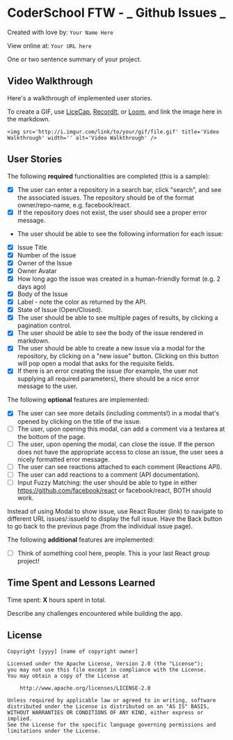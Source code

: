 # CoderSchool FTW - _ Github Issues _

Created with love by: `Your Name Here`

View online at: `Your URL here`

One or two sentence summary of your project.

## Video Walkthrough

Here's a walkthrough of implemented user stories.

To create a GIF, use [LiceCap](http://www.cockos.com/licecap/), [RecordIt](http://www.recordit.co), or [Loom](http://www.useloom.com), and link the image here in the markdown.

```
<img src='http://i.imgur.com/link/to/your/gif/file.gif' title='Video Walkthrough' width='' alt='Video Walkthrough' />
```

## User Stories

The following **required** functionalities are completed (this is a sample):

- [x] The user can enter a repository in a search bar, click "search", and see the associated issues. The repository should be of the format owner/repo-name, e.g. facebook/react.
- [x] If the repository does not exist, the user should see a proper error message.

* The user should be able to see the following information for each issue:

- [x] Issue Title
- [x] Number of the issue
- [x] Owner of the Issue
- [x] Owner Avatar
- [x] How long ago the issue was created in a human-friendly format (e.g. 2 days ago)
- [x] Body of the Issue
- [x] Label - note the color as returned by the API.
- [x] State of Issue (Open/Closed).
- [x] The user should be able to see multiple pages of results, by clicking a pagination control.
- [x] The user should be able to see the body of the issue rendered in markdown.
- [x] The user should be able to create a new issue via a modal for the repository, by clicking on a "new issue" button. Clicking on this button will pop open a modal that asks for the requisite fields.
- [x] If there is an error creating the issue (for example, the user not supplying all required parameters), there should be a nice error message to the user.

The following **optional** features are implemented:

- [x] The user can see more details (including comments!) in a modal that's opened by clicking on the title of the issue.
- [ ] The user, upon opening this modal, can add a comment via a textarea at the bottom of the page.
- [ ] The user, upon opening the modal, can close the issue. If the person does not have the appropriate access to close an issue, the user sees a nicely formatted error message.
- [ ] The user can see reactions attached to each comment (Reactions API).
- [ ] The user can add reactions to a comment (API documentation).
- [ ] Input Fuzzy Matching: the user should be able to type in either https://github.com/facebook/react or facebook/react, BOTH should work.

Instead of using Modal to show issue, use React Router (link) to navigate to different URL issues/:issueId to display the full issue. Have the Back button to go back to the previous page (from the individual issue page).

The following **additional** features are implemented:

- [ ] Think of something cool here, people. This is your last React group project!

## Time Spent and Lessons Learned

Time spent: **X** hours spent in total.

Describe any challenges encountered while building the app.

## License

    Copyright [yyyy] [name of copyright owner]

    Licensed under the Apache License, Version 2.0 (the "License");
    you may not use this file except in compliance with the License.
    You may obtain a copy of the License at

        http://www.apache.org/licenses/LICENSE-2.0

    Unless required by applicable law or agreed to in writing, software
    distributed under the License is distributed on an "AS IS" BASIS,
    WITHOUT WARRANTIES OR CONDITIONS OF ANY KIND, either express or implied.
    See the License for the specific language governing permissions and
    limitations under the License.
